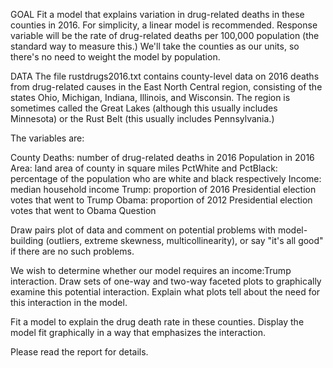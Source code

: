 
GOAL
Fit a model that explains variation in drug-related deaths in these counties in 2016. For simplicity, a linear model is recommended. Response variable will be the rate of drug-related deaths per 100,000 population (the standard way to measure this.) We'll take the counties as our units, so there's no need to weight the model by population.

DATA
The file rustdrugs2016.txt contains county-level data on 2016 deaths from drug-related causes in the East North Central region, consisting of the states Ohio, Michigan, Indiana, Illinois, and Wisconsin. The region is sometimes called the Great Lakes (although this usually includes Minnesota) or the Rust Belt (this usually includes Pennsylvania.)

The variables are:

County
Deaths: number of drug-related deaths in 2016
Population in 2016
Area: land area of county in square miles
PctWhite and PctBlack: percentage of the population who are white and black respectively
Income: median household income
Trump: proportion of 2016 Presidential election votes that went to Trump
Obama: proportion of 2012 Presidential election votes that went to Obama
Question

Draw pairs plot of data and comment on potential problems with model-building (outliers, extreme skewness, multicollinearity), or say "it's all good" if there are no such problems.

We wish to determine whether our model requires an income:Trump interaction. Draw sets of one-way and two-way faceted plots to graphically examine this potential interaction. Explain what plots tell about the need for this interaction in the model.

Fit a model to explain the drug death rate in these counties. Display the model fit graphically in a way that emphasizes the interaction.

Please read the report for details.
